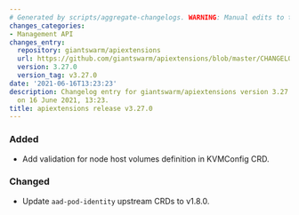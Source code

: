 ```yaml
---
# Generated by scripts/aggregate-changelogs. WARNING: Manual edits to this files will be overwritten.
changes_categories:
- Management API
changes_entry:
  repository: giantswarm/apiextensions
  url: https://github.com/giantswarm/apiextensions/blob/master/CHANGELOG.md#3270---2021-06-16
  version: 3.27.0
  version_tag: v3.27.0
date: '2021-06-16T13:23:23'
description: Changelog entry for giantswarm/apiextensions version 3.27.0, published
  on 16 June 2021, 13:23.
title: apiextensions release v3.27.0
---
```


### Added
- Add validation for node host volumes definition in KVMConfig CRD.
### Changed
- Update `aad-pod-identity` upstream CRDs to v1.8.0.
